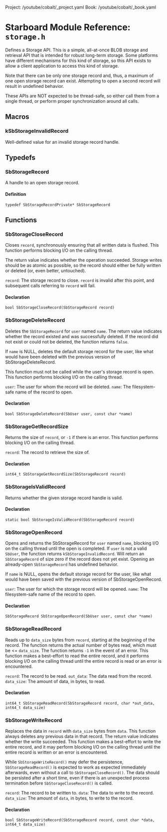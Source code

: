 Project: /youtube/cobalt/_project.yaml
Book: /youtube/cobalt/_book.yaml

# Starboard Module Reference: `storage.h`

Defines a Storage API. This is a simple, all-at-once BLOB storage and retrieval
API that is intended for robust long-term storage. Some platforms have different
mechanisms for this kind of storage, so this API exists to allow a client
application to access this kind of storage.

Note that there can be only one storage record and, thus, a maximum of one open
storage record can exist. Attempting to open a second record will result in
undefined behavior.

These APIs are NOT expected to be thread-safe, so either call them from a single
thread, or perform proper synchronization around all calls.

## Macros

### kSbStorageInvalidRecord

Well-defined value for an invalid storage record handle.

## Typedefs

### SbStorageRecord

A handle to an open storage record.

#### Definition

```
typedef SbStorageRecordPrivate* SbStorageRecord
```

## Functions

### SbStorageCloseRecord

Closes `record`, synchronously ensuring that all written data is flushed. This
function performs blocking I/O on the calling thread.

The return value indicates whether the operation succeeded. Storage writes
should be as atomic as possible, so the record should either be fully written or
deleted (or, even better, untouched).

`record`: The storage record to close. `record` is invalid after this point, and
subsequent calls referring to `record` will fail.

#### Declaration

```
bool SbStorageCloseRecord(SbStorageRecord record)
```

### SbStorageDeleteRecord

Deletes the `SbStorageRecord` for `user` named `name`. The return value
indicates whether the record existed and was successfully deleted. If the record
did not exist or could not be deleted, the function returns `false`.

If `name` is NULL, deletes the default storage record for the user, like what
would have been deleted with the previous version of SbStorageDeleteRecord.

This function must not be called while the user's storage record is open. This
function performs blocking I/O on the calling thread.

`user`: The user for whom the record will be deleted. `name`: The filesystem-
safe name of the record to open.

#### Declaration

```
bool SbStorageDeleteRecord(SbUser user, const char *name)
```

### SbStorageGetRecordSize

Returns the size of `record`, or `-1` if there is an error. This function
performs blocking I/O on the calling thread.

`record`: The record to retrieve the size of.

#### Declaration

```
int64_t SbStorageGetRecordSize(SbStorageRecord record)
```

### SbStorageIsValidRecord

Returns whether the given storage record handle is valid.

#### Declaration

```
static bool SbStorageIsValidRecord(SbStorageRecord record)
```

### SbStorageOpenRecord

Opens and returns the SbStorageRecord for `user` named `name`, blocking I/O on
the calling thread until the open is completed. If `user` is not a valid
`SbUser`, the function returns `kSbStorageInvalidRecord`. Will return an
`SbStorageRecord` of size zero if the record does not yet exist. Opening an
already-open `SbStorageRecord` has undefined behavior.

If `name` is NULL, opens the default storage record for the user, like what
would have been saved with the previous version of SbStorageOpenRecord.

`user`: The user for which the storage record will be opened. `name`: The
filesystem-safe name of the record to open.

#### Declaration

```
SbStorageRecord SbStorageOpenRecord(SbUser user, const char *name)
```

### SbStorageReadRecord

Reads up to `data_size` bytes from `record`, starting at the beginning of the
record. The function returns the actual number of bytes read, which must be <=
`data_size`. The function returns `-1` in the event of an error. This function
makes a best-effort to read the entire record, and it performs blocking I/O on
the calling thread until the entire record is read or an error is encountered.

`record`: The record to be read. `out_data`: The data read from the record.
`data_size`: The amount of data, in bytes, to read.

#### Declaration

```
int64_t SbStorageReadRecord(SbStorageRecord record, char *out_data, int64_t data_size)
```

### SbStorageWriteRecord

Replaces the data in `record` with `data_size` bytes from `data`. This function
always deletes any previous data in that record. The return value indicates
whether the write succeeded. This function makes a best-effort to write the
entire record, and it may perform blocking I/O on the calling thread until the
entire record is written or an error is encountered.

While `SbStorageWriteRecord()` may defer the persistence,
`SbStorageReadRecord()` is expected to work as expected immediately afterwards,
even without a call to `SbStorageCloseRecord()`. The data should be persisted
after a short time, even if there is an unexpected process termination before
`SbStorageCloseRecord()` is called.

`record`: The record to be written to. `data`: The data to write to the record.
`data_size`: The amount of `data`, in bytes, to write to the record.

#### Declaration

```
bool SbStorageWriteRecord(SbStorageRecord record, const char *data, int64_t data_size)
```
